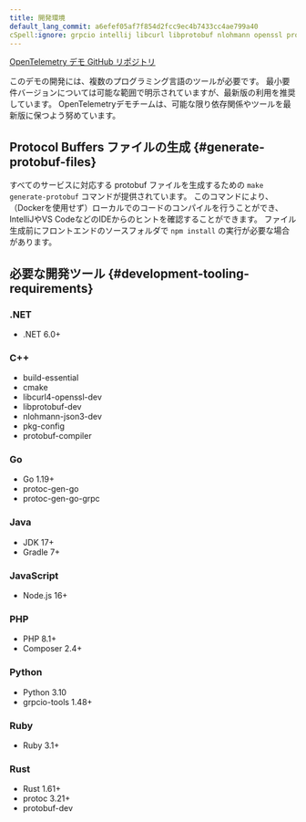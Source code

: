 ```yaml
---
title: 開発環境
default_lang_commit: a6efef05af7f854d2fcc9ec4b7433cc4ae799a40
cSpell:ignore: grpcio intellij libcurl libprotobuf nlohmann openssl protoc
---
```


[OpenTelemetry デモ GitHub リポジトリ](https://github.com/open-telemetry/opentelemetry-demo)

このデモの開発には、複数のプログラミング言語のツールが必要です。
最小要件バージョンについては可能な範囲で明示されていますが、最新版の利用を推奨しています。
OpenTelemetryデモチームは、可能な限り依存関係やツールを最新版に保つよう努めています。

## Protocol Buffers ファイルの生成 {#generate-protobuf-files}

すべてのサービスに対応する protobuf ファイルを生成するための `make generate-protobuf` コマンドが提供されています。
このコマンドにより、（Dockerを使用せず）ローカルでのコードのコンパイルを行うことができ、IntelliJやVS CodeなどのIDEからのヒントを確認することができます。
ファイル生成前にフロントエンドのソースフォルダで `npm install` の実行が必要な場合があります。

## 必要な開発ツール {#development-tooling-requirements}

### .NET

- .NET 6.0+

### C++

- build-essential
- cmake
- libcurl4-openssl-dev
- libprotobuf-dev
- nlohmann-json3-dev
- pkg-config
- protobuf-compiler

### Go

- Go 1.19+
- protoc-gen-go
- protoc-gen-go-grpc

### Java

- JDK 17+
- Gradle 7+

### JavaScript

- Node.js 16+

### PHP

- PHP 8.1+
- Composer 2.4+

### Python

- Python 3.10
- grpcio-tools 1.48+

### Ruby

- Ruby 3.1+

### Rust

- Rust 1.61+
- protoc 3.21+
- protobuf-dev
